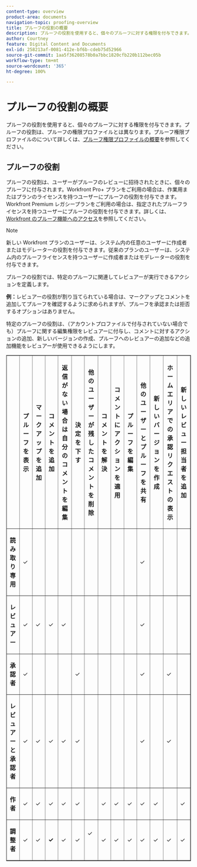 ```yaml
---
content-type: overview
product-area: documents
navigation-topic: proofing-overview
title: プルーフの役割の概要
description: プルーフの役割を使用すると、個々のプルーフに対する権限を付与できます。プルーフの役割は、プルーフの権限プロファイルとは異なります。プルーフ権限プロファイルのについて詳しくは、プルーフ権限プロファイルの概要を参照してください。
author: Courtney
feature: Digital Content and Documents
exl-id: 258213af-0081-412e-bf6b-cdeb75d52966
source-git-commit: 1aa5f36208578b0a7bbc1820cfb220b112bec05b
workflow-type: tm+mt
source-wordcount: '365'
ht-degree: 100%

---
```


# プルーフの役割の概要

プルーフの役割を使用すると、個々のプルーフに対する権限を付与できます。プルーフの役割は、プルーフの権限プロファイルとは異なります。プルーフ権限プロファイルのについて詳しくは、[プルーフ権限プロファイルの概要](../../../review-and-approve-work/proofing/proofing-overview/permission-profiles.md)を参照してください。

## プルーフの役割

プルーフの役割は、ユーザーがプルーフのレビューに招待されたときに、個々のプルーフに付与されます。Workfront Pro+ プランをご利用の場合は、作業用またはプランのライセンスを持つユーザーにプルーフの役割を付与できます。Workfront Premium レガシープランをご利用の場合は、指定されたプルーフライセンスを持つユーザーにプルーフの役割を付与できます。詳しくは、[Workfront のプルーフ機能へのアクセス](../../../administration-and-setup/manage-workfront/configure-proofing/access-to-proofing-functionality.md)を参照してください。

>[!NOTE]
>
>新しい Workfront プランのユーザーは、システム内の任意のユーザーに作成者またはモデレーターの役割を付与できます。従来のプランのユーザーは、システム内のプルーフライセンスを持つユーザーに作成者またはモデレーターの役割を付与できます。

プルーフの役割では、特定のプルーフに関連してレビュアーが実行できるアクションを定義します。

**例：**&#x200B;レビュアーの役割が割り当てられている場合は、マークアップとコメントを追加してプルーフを確認するように求められますが、プルーフを承認または拒否するオプションはありません。

特定のプルーフの役割は、（アカウントプロファイルで付与されていない場合でも）プルーフに関する編集権限をレビュアーに付与し、コメントに対するアクションの追加、新しいバージョンの作成、プルーフへのレビュアーの追加などの追加機能をレビュアーが使用できるようにします。

<table border="1" cellspacing="15" cellpadding="1"> 
 <col> 
 <col> 
 <col> 
 <col> 
 <col> 
 <col> 
 <col> 
 <col> 
 <col> 
 <col> 
 <col> 
 <col> 
 <col> 
 <col> 
 <thead> 
  <tr> 
   <th> <p> </p> </th> 
   <th> <p><strong>プルーフを表示</strong> </p> </th> 
   <th> <p><strong>マークアップを追加</strong> </p> </th> 
   <th> <p><strong>コメントを追加</strong> </p> </th> 
   <th> <p><strong>返信がない場合は自分のコメントを編集</strong> </p> </th> 
   <th> <p><strong>決定を下す</strong> </p> </th> 
   <th> <p><strong>他のユーザーが残したコメントを削除</strong> </p> </th> 
   <th>コメントを解決</th> 
   <th>コメントにアクションを適用</th> 
   <th> <p><strong>プルーフを編集</strong> </p> </th> 
   <th>他のユーザーとプルーフを共有</th> 
   <th>新しいバージョンを作成</th> 
   <th> <p><strong>ホームエリアでの承認リクエストの表示</strong> </p> </th> 
   <th>新しいレビュー担当者を追加</th> 
  </tr> 
 </thead> 
 <tbody> 
  <tr> 
   <td> <p><strong>読み取り専用</strong> </p> </td> 
   <td> <p>✓</p> </td> 
   <td> <p> </p> </td> 
   <td> <p> </p> </td> 
   <td> <p> </p> </td> 
   <td> <p> </p> </td> 
   <td> <p> </p> </td> 
   <td> </td> 
   <td> </td> 
   <td> <p> </p> </td> 
   <td>✓</td> 
   <td> </td> 
   <td> </td> 
   <td> </td> 
  </tr> 
  <tr> 
   <td> <p><strong>レビュアー</strong> </p> </td> 
   <td> <p>✓</p> </td> 
   <td> <p>✓</p> </td> 
   <td> <p>✓</p> </td> 
   <td> <p>✓</p> </td> 
   <td> <p> </p> </td> 
   <td> <p> </p> </td> 
   <td> </td> 
   <td></td> 
   <td> <p> </p> </td> 
   <td>✓</td> 
   <td> </td> 
   <td> </td> 
   <td> </td> 
  </tr> 
  <tr> 
   <td> <p><strong>承認者</strong> </p> </td> 
   <td> <p>✓</p> </td> 
   <td> <p> </p> </td> 
   <td> <p> </p> </td> 
   <td> <p> </p> </td> 
   <td> <p>✓</p> </td> 
   <td> <p> </p> </td> 
   <td> </td> 
   <td></td> 
   <td> <p> </p> </td> 
   <td>✓</td> 
   <td> </td> 
   <td> <p>✓</p> </td> 
   <td> </td> 
  </tr> 
  <tr> 
   <td> <p><strong>レビュアーと承認者</strong> </p> </td> 
   <td> <p>✓</p> </td> 
   <td> <p>✓</p> </td> 
   <td> <p>✓</p> </td> 
   <td> <p>✓</p> </td> 
   <td> <p>✓</p> </td> 
   <td> <p> </p> </td> 
   <td> </td> 
   <td></td> 
   <td> <p> </p> </td> 
   <td>✓</td> 
   <td> </td> 
   <td> <p>✓</p> </td> 
   <td> </td> 
  </tr> 
  <tr> 
   <td> <p><strong>作者</strong> </p> </td> 
   <td> <p>✓</p> </td> 
   <td> <p>✓</p> </td> 
   <td> <p>✓</p> </td> 
   <td> <p>✓</p> </td> 
   <td> <p>✓</p> </td> 
   <td> <p> </p> </td> 
   <td>✓</td> 
   <td>✓</td> 
   <td> <p>✓</p> </td> 
   <td>✓</td> 
   <td>✓</td> 
   <td> </td> 
   <td>✓</td> 
  </tr> 
  <tr> 
   <td> <p><strong>調整者</strong> </p> </td> 
   <td> <p>✓</p> </td> 
   <td> <p>✓</p> </td> 
   <td> <p><strong>✓</strong> </p> </td> 
   <td> <p>✓</p> </td> 
   <td> <p>✓</p> </td> 
   <td> <p>✓</p> <p> </p> </td> 
   <td>✓</td> 
   <td>✓</td> 
   <td> <p>✓</p> </td> 
   <td>✓</td> 
   <td>✓</td> 
   <td>✓</td> 
   <td>✓</td> 
  </tr> 
 </tbody> 
</table>
